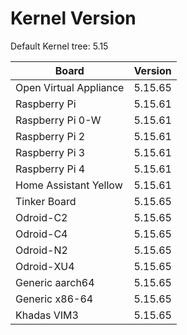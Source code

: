 
# Kernel Version

Default Kernel tree: 5.15

| Board | Version |
|-------|---------|
| Open Virtual Appliance | 5.15.65 |
| Raspberry Pi | 5.15.61 |
| Raspberry Pi 0-W | 5.15.61 |
| Raspberry Pi 2 | 5.15.61 |
| Raspberry Pi 3 | 5.15.61 |
| Raspberry Pi 4 | 5.15.61 |
| Home Assistant Yellow | 5.15.61 |
| Tinker Board | 5.15.65 |
| Odroid-C2 | 5.15.65 |
| Odroid-C4 | 5.15.65 |
| Odroid-N2 | 5.15.65 |
| Odroid-XU4 | 5.15.65 |
| Generic aarch64 | 5.15.65 |
| Generic x86-64 | 5.15.65 |
| Khadas VIM3 | 5.15.65 |
